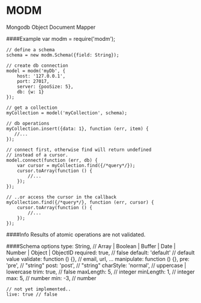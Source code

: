 MODM
=======

Mongodb Object Document Mapper

####Example
    var modm = require('modm');

    // define a schema
    schema = new modm.Schema({field: String});
    
    // create db connection
    model = modm('myDb', {
        host: '127.0.0.1',
        port: 27017,
        server: {pooSize: 5},
        db: {w: 1}
    });
    
    // get a collection
    myCollection = model('myCollection', schema);
    
    // db operations
    myCollection.insert({data: 1}, function (err, item) {
       //... 
    });
    
    // connect first, otherwise find will return undefined
    // instead of a cursor.
    model.connect(function (err, db) {
        var cursor = myCollection.find({/*query*/});
        cursor.toArray(function () {
            //...
        });
    });
    
    // ..or access the cursor in the callback
    myCollection.find({/*query*/}, function (err, cursor) {
        cursor.toArray(function () {
            //...
        });
    });
    

####Info
Results of atomic operations are not validated.

####Schema options
    type: String, // Array | Boolean | Buffer | Date | Number | Object | ObjectID
    required: true, // false
    default: 'default' // default value
    validate: function () {}, // email, url, ...
    manipulate: function () {},
    pre: 'pre', // "string"
    post: 'post', // "string"
    charStyle: 'normal', // uppercase | lowercase
    trim: true, // false
    maxLength: 5, // integer
    minLength: 1, // integer
    max: 5, // number
    min: -3, // number
    
    // not yet implemented..
    live: true // false
